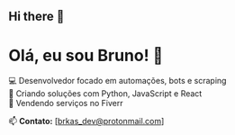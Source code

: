 ## Hi there 👋

# Olá, eu sou Bruno! 👋

💻 Desenvolvedor focado em automações, bots e scraping  
🚀 Criando soluções com Python, JavaScript e React  
🎯 Vendendo serviços no Fiverr  

📫 **Contato:** [brkas_dev@protonmail.com]  


<!--
**brkas96/brkas96** is a ✨ _special_ ✨ repository because its `README.md` (this file) appears on your GitHub profile.

Here are some ideas to get you started:

- 🔭 I’m currently working on ...
- 🌱 I’m currently learning ...
- 👯 I’m looking to collaborate on ...
- 🤔 I’m looking for help with ...
- 💬 Ask me about ...
- 📫 How to reach me: ...
- 😄 Pronouns: ...
- ⚡ Fun fact: ...
-->
